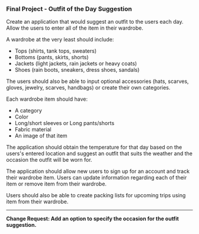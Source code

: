 ### Final Project - Outfit of the Day Suggestion

Create an application that would suggest an outfit to the users each day. Allow the users to enter all of the item in their wardrobe.

A wardrobe at the very least should include:

- Tops (shirts, tank tops, sweaters)
- Bottoms (pants, skirts, shorts)
- Jackets (light jackets, rain jackets or heavy coats)
- Shoes (rain boots, sneakers, dress shoes, sandals)

The users should also be able to input optional accessories (hats, scarves, gloves, jewelry, scarves, handbags) or create their own categories.

Each wardrobe item should have:

- A category
- Color
- Long/short sleeves or Long pants/shorts
- Fabric material
- An image of that item

The application should obtain the temperature for that day based on the users's entered location and suggest an outfit that suits the weather and the occasion the outfit will be worn for.

The application should allow new users to sign up for an account and track their wardrobe item. Users can update information regarding each of their item or remove item from their wardrobe.

Users should also be able to create packing lists for upcoming trips using item from their wardrobe.

--------------------------------
**Change Request: Add an option to specify the occasion for the outfit suggestion.**